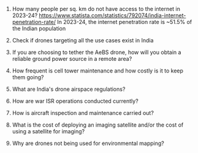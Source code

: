 1. How many people per sq. km do not have access to the internet in 2023-24?
https://www.statista.com/statistics/792074/india-internet-penetration-rate/
In 2023-24, the internet penetration rate is ~51.5% of the Indian population

3. Check if drones targeting all the use cases exist in India
4. If you are choosing to tether the AeBS drone, how will you obtain a reliable ground power source in a remote area?
5. How frequent is cell tower maintenance and how costly is it to keep them going?
6. What are India's drone airspace regulations?
7. How are war ISR operations conducted currently?
8. How is aircraft inspection and maintenance carried out? 
9. What is the cost of deploying an imaging satellite and/or the cost of using a satellite for imaging?
10. Why are drones not being used for environmental mapping?